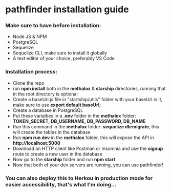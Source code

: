 # pathfinder installation guide

### Make sure to have before installation: 
- Node JS & NPM 
- PostgreSQL 
- Sequelize 
- Sequelize CLI, make sure to install it globally 
- A text editor of your choice, preferably VS Code 

### Installation process: 
- Clone the repo 
- run **npm install** both in the **methalox** & **starship** directories, running that in the root directory is optional 
- Create a baseUrl.js file in "startship/utils" folder with your baseUrl in it, make sure to use **export default baseUrl;** 
- Create a database in PostgreSQL 
- Put these varialbes in a **.env** folder in the **methalox** folder: **TOKEN_SECRET, DB_USERNAME, DB_PASSWORD, DB_NAME** 
- Run this command in the **methalox** folder: **sequelize db:migrate**, this will create the tables in the database 
- Run **npm run dev** in the **methalox** folder, this will expose the API in **http://localhost:5000** 
- Download an HTTP client like Postman or Insomnia and use the **signup** route to create a new user in the database 
- Now go to the **starship** folder and run **npm start**
- Now that both of your dev servers are running, you can use pathfinder!

### You can also deploy this to Herkou in production mode for easier accessibility, that's what I'm doing...
